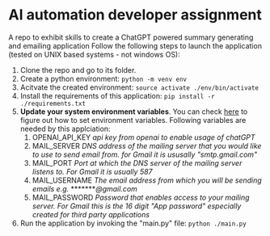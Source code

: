 # AI automation developer assignment
A repo to exhibit skills to create a ChatGPT powered summary generating and emailing application
Follow the following steps to launch the application (tested on UNIX based systems - not windows OS):
1. Clone the repo and go to its folder. 
2. Create a python environment:
  ```python -m venv env```
3. Acitvate the created environment:
  ```source activate ./env/bin/activate```
4. Install the requirements of this application:
  ```pip install -r ./requirements.txt```
5. **Update your system environment variables**. You can check [here](https://www3.ntu.edu.sg/home/ehchua/programming/howto/Environment_Variables.html) to figure out how to set environment variables. Following variables are needed by this applciation:
    1. OPENAI_API_KEY *api key from openai to enable usage of chatGPT*
    2. MAIL_SERVER  *DNS address of the mailing server that you would like to use to send email from. for Gmail it is ususally "smtp.gmail.com"*
    3. MAIL_PORT *Port at which the DNS server of the mailing server listens to. For Gmail it is usually 587*
    4. MAIL_USERNAME *The email address from which you will be sending emails e.g.* ********@gmail.com*
    5. MAIL_PASSWORD *Password that enables access to your mailing server. For Gmail this is the 16 digit "App password" especially created for third party applications*
6. Run the application by invoking the "main.py" file:
  ```python ./main.py```